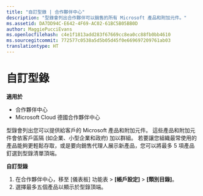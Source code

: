 ```yaml
---
title: "自訂型錄 | 合作夥伴中心"
description: "型錄會列出合作夥伴可以銷售的所有 Microsoft 產品和附加元件。"
ms.assetid: DA7DD94C-E642-4F69-AC02-61BC5B05BB0D
author: MaggiePucciEvans
ms.openlocfilehash: c4e1f1813add283f67669cc8ea0cc88fb0bb4610
ms.sourcegitcommit: 772577c0538a5d5b05d45f0e669697209761ab03
translationtype: HT
---
```

# <a name="customize-the-catalog"></a>自訂型錄

**適用於**

-  合作夥伴中心
-  Microsoft Cloud 德國合作夥伴中心

型錄會列出您可以提供給客戶的 Microsoft 產品和附加元件。 這些產品和附加元件會依客戶區隔 (如企業、小型企業和政府) 加以群組。 若要讓您組織最常使用的產品能夠更輕鬆存取，或是要向銷售代理人展示新產品，您可以將最多 5 項產品釘選到型錄清單頂端。

**自訂型錄**

1.  在合作夥伴中心，移至 \[儀表板\] 功能表 &gt; **\[帳戶設定\]** &gt; **\[類別目錄\]**。
2.  選擇最多五個產品以顯示於型錄頂端。

 

 



